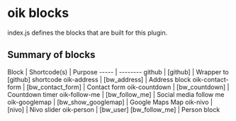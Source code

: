 # oik blocks

index.js defines the blocks that are built for this plugin.

## Summary of blocks

Block | Shortcode(s) | Purpose
----- | --------
github | [github] | Wrapper to [github] shortcode
oik-address | [bw_address] | Address block
oik-contact-form | [bw_contact_form] | Contact form 
oik-countdown |	[bw_countdown] | Countdown timer
oik-follow-me | [bw_follow_me] | Social media follow me
oik-googlemap | [bw_show_googlemap] | Google Maps Map
oik-nivo | [nivo] | Nivo slider
oik-person | [bw_user] [bw_follow_me] | Person block




 
